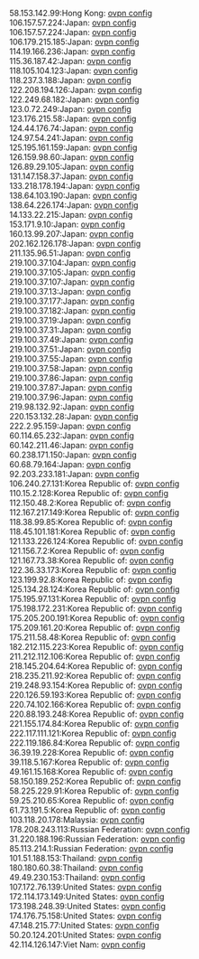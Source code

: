 58.153.142.99:Hong Kong: [ovpn config](vpn/58_153_142_99.ovpn)  
106.157.57.224:Japan: [ovpn config](vpn/106_157_57_224.ovpn)  
106.157.57.224:Japan: [ovpn config](vpn/106_157_57_224.ovpn)  
106.179.215.185:Japan: [ovpn config](vpn/106_179_215_185.ovpn)  
114.19.166.236:Japan: [ovpn config](vpn/114_19_166_236.ovpn)  
115.36.187.42:Japan: [ovpn config](vpn/115_36_187_42.ovpn)  
118.105.104.123:Japan: [ovpn config](vpn/118_105_104_123.ovpn)  
118.237.3.188:Japan: [ovpn config](vpn/118_237_3_188.ovpn)  
122.208.194.126:Japan: [ovpn config](vpn/122_208_194_126.ovpn)  
122.249.68.182:Japan: [ovpn config](vpn/122_249_68_182.ovpn)  
123.0.72.249:Japan: [ovpn config](vpn/123_0_72_249.ovpn)  
123.176.215.58:Japan: [ovpn config](vpn/123_176_215_58.ovpn)  
124.44.176.74:Japan: [ovpn config](vpn/124_44_176_74.ovpn)  
124.97.54.241:Japan: [ovpn config](vpn/124_97_54_241.ovpn)  
125.195.161.159:Japan: [ovpn config](vpn/125_195_161_159.ovpn)  
126.159.98.60:Japan: [ovpn config](vpn/126_159_98_60.ovpn)  
126.89.29.105:Japan: [ovpn config](vpn/126_89_29_105.ovpn)  
131.147.158.37:Japan: [ovpn config](vpn/131_147_158_37.ovpn)  
133.218.178.194:Japan: [ovpn config](vpn/133_218_178_194.ovpn)  
138.64.103.190:Japan: [ovpn config](vpn/138_64_103_190.ovpn)  
138.64.226.174:Japan: [ovpn config](vpn/138_64_226_174.ovpn)  
14.133.22.215:Japan: [ovpn config](vpn/14_133_22_215.ovpn)  
153.171.9.10:Japan: [ovpn config](vpn/153_171_9_10.ovpn)  
160.13.99.207:Japan: [ovpn config](vpn/160_13_99_207.ovpn)  
202.162.126.178:Japan: [ovpn config](vpn/202_162_126_178.ovpn)  
211.135.96.51:Japan: [ovpn config](vpn/211_135_96_51.ovpn)  
219.100.37.104:Japan: [ovpn config](vpn/219_100_37_104.ovpn)  
219.100.37.105:Japan: [ovpn config](vpn/219_100_37_105.ovpn)  
219.100.37.107:Japan: [ovpn config](vpn/219_100_37_107.ovpn)  
219.100.37.13:Japan: [ovpn config](vpn/219_100_37_13.ovpn)  
219.100.37.177:Japan: [ovpn config](vpn/219_100_37_177.ovpn)  
219.100.37.182:Japan: [ovpn config](vpn/219_100_37_182.ovpn)  
219.100.37.19:Japan: [ovpn config](vpn/219_100_37_19.ovpn)  
219.100.37.31:Japan: [ovpn config](vpn/219_100_37_31.ovpn)  
219.100.37.49:Japan: [ovpn config](vpn/219_100_37_49.ovpn)  
219.100.37.51:Japan: [ovpn config](vpn/219_100_37_51.ovpn)  
219.100.37.55:Japan: [ovpn config](vpn/219_100_37_55.ovpn)  
219.100.37.58:Japan: [ovpn config](vpn/219_100_37_58.ovpn)  
219.100.37.86:Japan: [ovpn config](vpn/219_100_37_86.ovpn)  
219.100.37.87:Japan: [ovpn config](vpn/219_100_37_87.ovpn)  
219.100.37.96:Japan: [ovpn config](vpn/219_100_37_96.ovpn)  
219.98.132.92:Japan: [ovpn config](vpn/219_98_132_92.ovpn)  
220.153.132.28:Japan: [ovpn config](vpn/220_153_132_28.ovpn)  
222.2.95.159:Japan: [ovpn config](vpn/222_2_95_159.ovpn)  
60.114.65.232:Japan: [ovpn config](vpn/60_114_65_232.ovpn)  
60.142.211.46:Japan: [ovpn config](vpn/60_142_211_46.ovpn)  
60.238.171.150:Japan: [ovpn config](vpn/60_238_171_150.ovpn)  
60.68.79.164:Japan: [ovpn config](vpn/60_68_79_164.ovpn)  
92.203.233.181:Japan: [ovpn config](vpn/92_203_233_181.ovpn)  
106.240.27.131:Korea Republic of: [ovpn config](vpn/106_240_27_131.ovpn)  
110.15.2.128:Korea Republic of: [ovpn config](vpn/110_15_2_128.ovpn)  
112.150.48.2:Korea Republic of: [ovpn config](vpn/112_150_48_2.ovpn)  
112.167.217.149:Korea Republic of: [ovpn config](vpn/112_167_217_149.ovpn)  
118.38.99.85:Korea Republic of: [ovpn config](vpn/118_38_99_85.ovpn)  
118.45.101.181:Korea Republic of: [ovpn config](vpn/118_45_101_181.ovpn)  
121.133.226.124:Korea Republic of: [ovpn config](vpn/121_133_226_124.ovpn)  
121.156.7.2:Korea Republic of: [ovpn config](vpn/121_156_7_2.ovpn)  
121.167.73.38:Korea Republic of: [ovpn config](vpn/121_167_73_38.ovpn)  
122.36.33.173:Korea Republic of: [ovpn config](vpn/122_36_33_173.ovpn)  
123.199.92.8:Korea Republic of: [ovpn config](vpn/123_199_92_8.ovpn)  
125.134.28.124:Korea Republic of: [ovpn config](vpn/125_134_28_124.ovpn)  
175.195.97.131:Korea Republic of: [ovpn config](vpn/175_195_97_131.ovpn)  
175.198.172.231:Korea Republic of: [ovpn config](vpn/175_198_172_231.ovpn)  
175.205.200.191:Korea Republic of: [ovpn config](vpn/175_205_200_191.ovpn)  
175.209.161.20:Korea Republic of: [ovpn config](vpn/175_209_161_20.ovpn)  
175.211.58.48:Korea Republic of: [ovpn config](vpn/175_211_58_48.ovpn)  
182.212.115.223:Korea Republic of: [ovpn config](vpn/182_212_115_223.ovpn)  
211.212.112.106:Korea Republic of: [ovpn config](vpn/211_212_112_106.ovpn)  
218.145.204.64:Korea Republic of: [ovpn config](vpn/218_145_204_64.ovpn)  
218.235.211.92:Korea Republic of: [ovpn config](vpn/218_235_211_92.ovpn)  
219.248.93.154:Korea Republic of: [ovpn config](vpn/219_248_93_154.ovpn)  
220.126.59.193:Korea Republic of: [ovpn config](vpn/220_126_59_193.ovpn)  
220.74.102.166:Korea Republic of: [ovpn config](vpn/220_74_102_166.ovpn)  
220.88.193.248:Korea Republic of: [ovpn config](vpn/220_88_193_248.ovpn)  
221.155.174.84:Korea Republic of: [ovpn config](vpn/221_155_174_84.ovpn)  
222.117.111.121:Korea Republic of: [ovpn config](vpn/222_117_111_121.ovpn)  
222.119.186.84:Korea Republic of: [ovpn config](vpn/222_119_186_84.ovpn)  
36.39.19.228:Korea Republic of: [ovpn config](vpn/36_39_19_228.ovpn)  
39.118.5.167:Korea Republic of: [ovpn config](vpn/39_118_5_167.ovpn)  
49.161.15.168:Korea Republic of: [ovpn config](vpn/49_161_15_168.ovpn)  
58.150.189.252:Korea Republic of: [ovpn config](vpn/58_150_189_252.ovpn)  
58.225.229.91:Korea Republic of: [ovpn config](vpn/58_225_229_91.ovpn)  
59.25.210.65:Korea Republic of: [ovpn config](vpn/59_25_210_65.ovpn)  
61.73.191.5:Korea Republic of: [ovpn config](vpn/61_73_191_5.ovpn)  
103.118.20.178:Malaysia: [ovpn config](vpn/103_118_20_178.ovpn)  
178.208.243.113:Russian Federation: [ovpn config](vpn/178_208_243_113.ovpn)  
31.220.188.196:Russian Federation: [ovpn config](vpn/31_220_188_196.ovpn)  
85.113.214.1:Russian Federation: [ovpn config](vpn/85_113_214_1.ovpn)  
101.51.188.153:Thailand: [ovpn config](vpn/101_51_188_153.ovpn)  
180.180.60.38:Thailand: [ovpn config](vpn/180_180_60_38.ovpn)  
49.49.230.153:Thailand: [ovpn config](vpn/49_49_230_153.ovpn)  
107.172.76.139:United States: [ovpn config](vpn/107_172_76_139.ovpn)  
172.114.173.149:United States: [ovpn config](vpn/172_114_173_149.ovpn)  
173.198.248.39:United States: [ovpn config](vpn/173_198_248_39.ovpn)  
174.176.75.158:United States: [ovpn config](vpn/174_176_75_158.ovpn)  
47.148.215.77:United States: [ovpn config](vpn/47_148_215_77.ovpn)  
50.20.124.201:United States: [ovpn config](vpn/50_20_124_201.ovpn)  
42.114.126.147:Viet Nam: [ovpn config](vpn/42_114_126_147.ovpn)  
